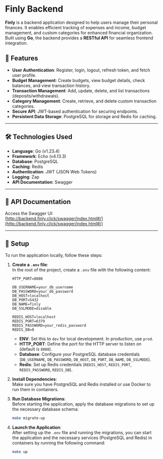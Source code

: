 # **Finly Backend**

**Finly** is a backend application designed to help users manage their personal finances. It enables efficient tracking of expenses and income, budget management, and custom categories for enhanced financial organization. Built using **Go**, the backend provides a **RESTful API** for seamless frontend integration.

## 🚀 Features

- **User Authentication**: Register, login, logout, refresh token, and fetch user profile.
- **Budget Management**: Create budgets, view budget details, check balances, and view transaction history.
- **Transaction Management**: Add, update, delete, and list transactions (deposits/withdrawals).
- **Category Management**: Create, retrieve, and delete custom transaction categories.
- **Secure API**: JWT-based authentication for securing endpoints.
- **Persistent Data Storage**: PostgreSQL for storage and Redis for caching.

---

## 🛠️ Technologies Used

- **Language**: Go (v1.23.4)
- **Framework**: Echo (v4.13.3)
- **Database**: PostgreSQL
- **Caching**: Redis
- **Authentication**: JWT (JSON Web Tokens)
- **Logging**: Zap
- **API Documentation**: Swagger

---

## 📖 API Documentation

Access the Swagger UI:  
[http://backend.finly.click/swagger/index.html#/](http://backend.finly.click/swagger/index.html#/)

---

## 📝 Setup

To run the application locally, follow these steps:

1. **Create a `.env` file**:  
   In the root of the project, create a `.env` file with the following content:

    ```env
    HTTP_PORT=8080

    DB_USERNAME=your_db_username
    DB_PASSWORD=your_db_password
    DB_HOST=localhost
    DB_PORT=5432
    DB_NAME=finly
    DB_SSLMODE=disable

    REDIS_HOST=localhost
    REDIS_PORT=6379
    REDIS_PASSWORD=your_redis_password
    REDIS_DB=0
    ```

   - **ENV**: Set this to `dev` for local development. In production, use `prod`.
   - **HTTP_PORT**: Define the port for the HTTP server to listen on (default is `8080`).
   - **Database**: Configure your PostgreSQL database credentials (`DB_USERNAME`, `DB_PASSWORD`, `DB_HOST`, `DB_PORT`, `DB_NAME`, `DB_SSLMODE`).
   - **Redis**: Set up Redis credentials (`REDIS_HOST`, `REDIS_PORT`, `REDIS_PASSWORD`, `REDIS_DB`).

2. **Install Dependencies**:  
   Make sure you have PostgreSQL and Redis installed or use Docker to run them in containers.

3. **Run Database Migrations**:  
   Before starting the application, apply the database migrations to set up the necessary database schema:

    ```bash
    make migrate-up
    ```

4. **Launch the Application**:  
   After setting up the `.env` file and running the migrations, you can start the application and the necessary services (PostgreSQL and Redis) in containers by running the following command:

    ```bash
    make up
    ```
